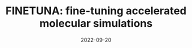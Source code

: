 ---
title: "FINETUNA: fine-tuning accelerated molecular simulations"
collection: publications
permalink: /publication/2022-09-20_finetuna
excerpt: 'We present an online active learning framework for accelerating the simulation of atomic systems efficiently and accurately by incorporating prior physical information learned by large-scale pre-trained graph neural network models from the Open Catalyst Project.'
date: 2022-09-20
venue: 'Machine Learning: Science and Technology'
paperurl: 'https://doi.org/10.1088/2632-2153/ac8fe0'
image: '../images/finetuna.png'
citation: '<b>Joseph Musielewicz</b>*, Xiaoxiao Wang*, Tian Tian, and Zachary Ulissi "FINETUNA: fine-tuning accelerated molecular simulations" <i>Mach. Learn.: Sci. Technol.</i> <b>3</b> 03LT01 (2022)'
---